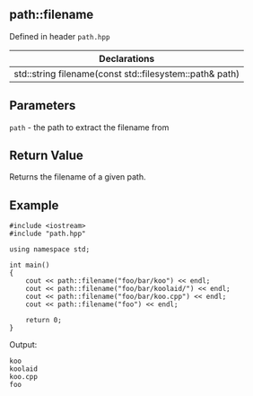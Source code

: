 ## path::filename
Defined in header `path.hpp`

| Declarations |
| --- |
| std::string filename(const std::filesystem::path& path) |

## Parameters
`path` - the path to extract the filename from

## Return Value
Returns the filename of a given path.

## Example
```
#include <iostream>
#include "path.hpp"

using namespace std;

int main()
{
    cout << path::filename("foo/bar/koo") << endl;
    cout << path::filename("foo/bar/koolaid/") << endl;
    cout << path::filename("foo/bar/koo.cpp") << endl;
    cout << path::filename("foo") << endl;

    return 0;
}
```
Output:
```
koo
koolaid
koo.cpp
foo
```